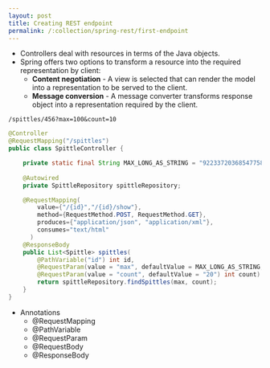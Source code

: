 ```yaml
---
layout: post
title: Creating REST endpoint
permalink: /:collection/spring-rest/first-endpoint
---
```


- Controllers deal with resources in terms of the Java objects.
- Spring offers two options to transform a resource into the required representation by client: 
  - **Content negotiation** - A view is selected that can render the model into a representation to be served to the client.
  - **Message conversion** - A message converter transforms response object into a representation required by the client.

```
/spittles/456?max=100&count=10
```
```java
@Controller
@RequestMapping("/spittles")
public class SpittleController {

    private static final String MAX_LONG_AS_STRING = "9223372036854775807";
    
    @Autowired
    private SpittleRepository spittleRepository;

    @RequestMapping(
        value={"/{id}","/{id}/show"},
        method={RequestMethod.POST, RequestMethod.GET},
        produces={"application/json", "application/xml"},
        consumes="text/html"
      )
    @ResponseBody
    public List<Spittle> spittles(
        @PathVariable("id") int id,
        @RequestParam(value = "max", defaultValue = MAX_LONG_AS_STRING, required=false) long max,
        @RequestParam(value = "count", defaultValue = "20") int count) {
        return spittleRepository.findSpittles(max, count);
    }
}
```

- Annotations
  - @RequestMapping
  - @PathVariable
  - @RequestParam
  - @RequestBody
  - @ResponseBody

